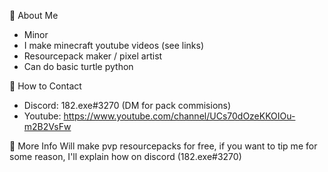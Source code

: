 📖 About Me
- Minor
- I make minecraft youtube videos (see links)
- Resourcepack maker / pixel artist
- Can do basic turtle python

📖 How to Contact
- Discord: 182.exe#3270	(DM for pack commisions)
- Youtube: https://www.youtube.com/channel/UCs70dOzeKKOIOu-m2B2VsFw

📖 More Info
Will make pvp resourcepacks for free, if you want to tip me for some reason, I'll explain how on discord (182.exe#3270)

